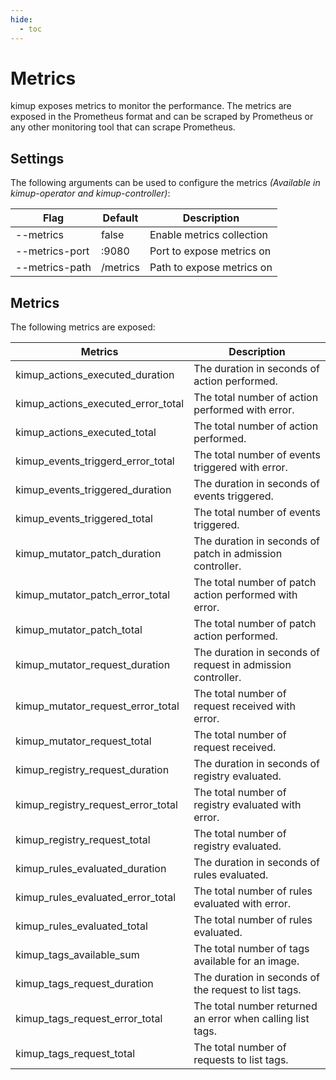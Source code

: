 ```yaml
---
hide:
  - toc
---
```


# Metrics

kimup exposes metrics to monitor the performance. The metrics are exposed in the Prometheus format and can be scraped by Prometheus or any other monitoring tool that can scrape Prometheus.

## Settings

The following arguments can be used to configure the metrics *(Available in kimup-operator and kimup-controller)*:

| Flag           | Default  | Description               |
| -------------- | -------- | ------------------------- |
| --metrics      | false    | Enable metrics collection |
| --metrics-port | :9080    | Port to expose metrics on |
| --metrics-path | /metrics | Path to expose metrics on |


## Metrics

The following metrics are exposed:

| Metrics                            | Description                                                 |
| ---------------------------------- | ----------------------------------------------------------- |
| kimup_actions_executed_duration    | The duration in seconds of action performed.                |
| kimup_actions_executed_error_total | The total number of action performed with error.            |
| kimup_actions_executed_total       | The total number of action performed.                       |
| kimup_events_triggerd_error_total  | The total number of events triggered with error.            |
| kimup_events_triggered_duration    | The duration in seconds of events triggered.                |
| kimup_events_triggered_total       | The total number of events triggered.                       |
| kimup_mutator_patch_duration       | The duration in seconds of patch in admission controller.   |
| kimup_mutator_patch_error_total    | The total number of patch action performed with error.      |
| kimup_mutator_patch_total          | The total number of patch action performed.                 |
| kimup_mutator_request_duration     | The duration in seconds of request in admission controller. |
| kimup_mutator_request_error_total  | The total number of request received with error.            |
| kimup_mutator_request_total        | The total number of request received.                       |
| kimup_registry_request_duration    | The duration in seconds of registry evaluated.              |
| kimup_registry_request_error_total | The total number of registry evaluated with error.          |
| kimup_registry_request_total       | The total number of registry evaluated.                     |
| kimup_rules_evaluated_duration     | The duration in seconds of rules evaluated.                 |
| kimup_rules_evaluated_error_total  | The total number of rules evaluated with error.             |
| kimup_rules_evaluated_total        | The total number of rules evaluated.                        |
| kimup_tags_available_sum           | The total number of tags available for an image.            |
| kimup_tags_request_duration        | The duration in seconds of the request to list tags.        |
| kimup_tags_request_error_total     | The total number returned an error when calling list tags.  |
| kimup_tags_request_total           | The total number of requests to list tags.                  |

